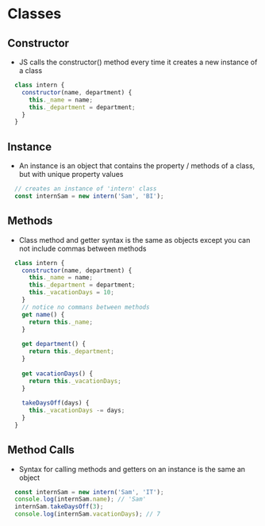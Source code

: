 # Classes

## Constructor
  - JS calls the constructor() method every time it creates a new instance of a class
  
  ```JavaScript
    class intern {
      constructor(name, department) {
        this._name = name;
        this._department = department;
      }
    }
  ```
  
## Instance
  - An instance is an object that contains the property / methods of a class, but with unique property values
  
  ```JavaScript
    // creates an instance of 'intern' class
    const internSam = new intern('Sam', 'BI');
  ```
  
## Methods
  - Class method and getter syntax is the same as objects except you can not include commas between methods
  
  ```JavaScript
    class intern {
      constructor(name, department) {
        this._name = name;
        this._department = department;
        this._vacationDays = 10;
      }
      // notice no commans between methods
      get name() {
        return this._name;
      }
      
      get department() {
        return this._department;
      }
      
      get vacationDays() {
        return this._vacationDays;
      }
      
      takeDaysOff(days) {
        this._vacationDays -= days;
      }
    }
  ```
  
## Method Calls
  - Syntax for calling methods and getters on an instance is the same an object
  
  ```JavaScript 
    const internSam = new intern('Sam', 'IT');
    console.log(internSam.name); // 'Sam'
    internSam.takeDaysOff(3);
    console.log(internSam.vacationDays); // 7
  ```

